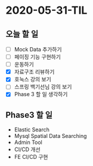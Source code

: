 # 2020-05-31-TIL

## 오늘 할 일

- [ ] Mock Data 추가하기
- [ ] 페이징 기능 구현하기
- [ ] 운동하기
- [x] 자료구조 리뷰하기
- [x] 호눅스 강의 보기
- [ ] 스프링 백기선님 강의 보기
- [x] Phase 3 할 일 생각하기

## Phase3 할 일

- Elastic Search
- Mysql Spatial Data Searching
- Admin Tool
- CI/CD 개선
- FE CI/CD 구현






